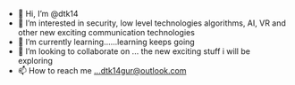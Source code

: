 - 👋 Hi, I’m @dtk14
- 👀 I’m interested in security, low level technologies algorithms, AI, VR and other new exciting communication technologies
- 🌱 I’m currently learning......learning keeps going
- 💞️ I’m looking to collaborate on ... the new exciting stuff i will be exploring
- 📫 How to reach me ...dtk14gur@outlook.com

<!---
dtk14/dtk14 is a ✨ special ✨ repository because its `README.md` (this file) appears on your GitHub profile.
You can click the Preview link to take a look at your changes.
--->
